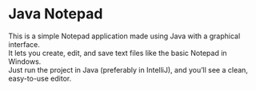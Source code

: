 # Java Notepad

This is a simple Notepad application made using Java with a graphical interface.  
It lets you create, edit, and save text files like the basic Notepad in Windows.  
Just run the project in Java (preferably in IntelliJ), and you’ll see a clean, easy-to-use editor.
